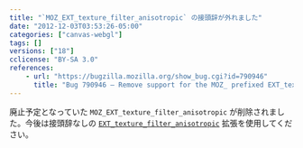```yaml
---
title: "`MOZ_EXT_texture_filter_anisotropic` の接頭辞が外れました"
date: "2012-12-03T03:53:26-05:00"
categories: ["canvas-webgl"]
tags: []
versions: ["18"]
cclicense: "BY-SA 3.0"
references:
    - url: "https://bugzilla.mozilla.org/show_bug.cgi?id=790946"
      title: "Bug 790946 – Remove support for the MOZ_ prefixed EXT_texture_filter_anisotropic ext name"
---
```

廃止予定となっていた `MOZ_EXT_texture_filter_anisotropic` が削除されました。今後は接頭辞なしの [`EXT_texture_filter_anisotropic`](https://developer.mozilla.org/docs/WebGL/Using_Extensions#EXT_texture_filter_anisotropic) 拡張を使用してください。
